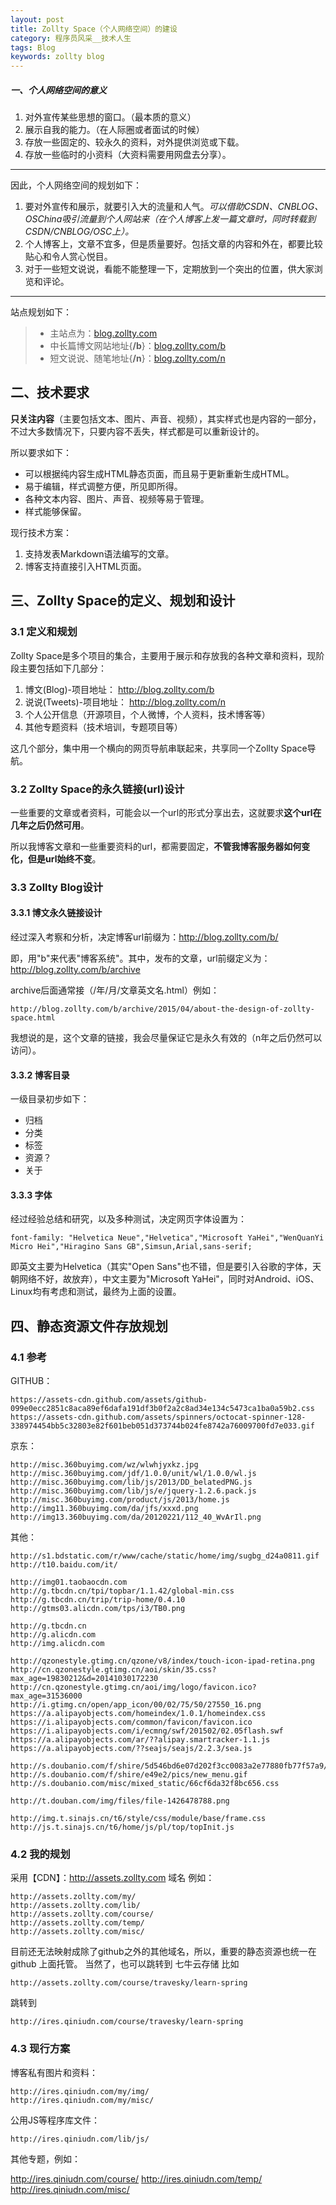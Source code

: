 ```yaml
---
layout: post
title: Zollty Space（个人网络空间）的建设
category: 程序员风采__技术人生
tags: Blog
keywords: zollty blog
---
```


##### 一、个人网络空间的意义

1. 对外宣传某些思想的窗口。（最本质的意义）
2. 展示自我的能力。（在人际圈或者面试的时候）
3. 存放一些固定的、较永久的资料，对外提供浏览或下载。
4. 存放一些临时的小资料（大资料需要用网盘去分享）。

---
因此，个人网络空间的规划如下：

1. 要对外宣传和展示，就要引入大的流量和人气。*可以借助CSDN、CNBLOG、OSChina吸引流量到个人网站来（在个人博客上发一篇文章时，同时转载到CSDN/CNBLOG/OSC上）。*
2. 个人博客上，文章不宜多，但是质量要好。包括文章的内容和外在，都要比较贴心和令人赏心悦目。
3. 对于一些短文说说，看能不能整理一下，定期放到一个突出的位置，供大家浏览和评论。

---
站点规划如下：

> * 主站点为：[blog.zollty.com](http://blog.zollty.com)
> * 中长篇博文网站地址{**/b**}：[blog.zollty.com/b](http://blog.zollty.com/b)
> * 短文说说、随笔地址{**/n**}：[blog.zollty.com/n](http://blog.zollty.com/n)


## 二、技术要求

**只关注内容**（主要包括文本、图片、声音、视频），其实样式也是内容的一部分，不过大多数情况下，只要内容不丢失，样式都是可以重新设计的。

所以要求如下：
	
* 可以根据纯内容生成HTML静态页面，而且易于更新重新生成HTML。
* 易于编辑，样式调整方便，所见即所得。
* 各种文本内容、图片、声音、视频等易于管理。
* 样式能够保留。

现行技术方案：

1. 支持发表Markdown语法编写的文章。
2. 博客支持直接引入HTML页面。


## 三、Zollty Space的定义、规划和设计

### 3.1 定义和规划

Zollty Space是多个项目的集合，主要用于展示和存放我的各种文章和资料，现阶段主要包括如下几部分：

1. 博文(Blog)-项目地址： http://blog.zollty.com/b
2. 说说(Tweets)-项目地址： http://blog.zollty.com/n
3. 个人公开信息（开源项目，个人微博，个人资料，技术博客等）
4. 其他专题资料（技术培训，专题项目等）

这几个部分，集中用一个横向的网页导航串联起来，共享同一个Zollty Space导航。

### 3.2 Zollty Space的永久链接(url)设计 ##

一些重要的文章或者资料，可能会以一个url的形式分享出去，这就要求**这个url在几年之后仍然可用**。

所以我博客文章和一些重要资料的url，都需要固定，**不管我博客服务器如何变化，但是url始终不变**。


### 3.3 Zollty Blog设计

#### 3.3.1 博文永久链接设计
经过深入考察和分析，决定博客url前缀为：http://blog.zollty.com/b/

即，用"b"来代表"博客系统"。其中，发布的文章，url前缀定义为：http://blog.zollty.com/b/archive

archive后面通常接（/年/月/文章英文名.html）例如：

`http://blog.zollty.com/b/archive/2015/04/about-the-design-of-zollty-space.html`

我想说的是，这个文章的链接，我会尽量保证它是永久有效的（n年之后仍然可以访问）。

#### 3.3.2 博客目录
一级目录初步如下：

* 归档
* 分类
* 标签
* 资源？
* 关于

#### 3.3.3 字体
经过经验总结和研究，以及多种测试，决定网页字体设置为：

`font-family: "Helvetica Neue","Helvetica","Microsoft YaHei","WenQuanYi Micro Hei","Hiragino Sans GB",Simsun,Arial,sans-serif;`

即英文主要为Helvetica（其实"Open Sans"也不错，但是要引入谷歌的字体，天朝网络不好，故放弃），中文主要为"Microsoft YaHei"，同时对Android、iOS、Linux均有考虑和测试，最终为上面的设置。


## 四、静态资源文件存放规划

### 4.1 参考
GITHUB：

	https://assets-cdn.github.com/assets/github-099e0ecc2851c8aca89ef6dafa191df3b0f2a2c8ad34e134c5473ca1ba0a59b2.css
	https://assets-cdn.github.com/assets/spinners/octocat-spinner-128-338974454bb5c32803e82f601beb051d373744b024fe8742a76009700fd7e033.gif

京东：

	http://misc.360buyimg.com/wz/wlwhjyxkz.jpg
	http://misc.360buyimg.com/jdf/1.0.0/unit/wl/1.0.0/wl.js
	http://misc.360buyimg.com/lib/js/2013/DD_belatedPNG.js
	http://misc.360buyimg.com/lib/js/e/jquery-1.2.6.pack.js
	http://misc.360buyimg.com/product/js/2013/home.js
	http://img11.360buyimg.com/da/jfs/xxxd.png
	http://img13.360buyimg.com/da/20120221/112_40_WvArIl.png

其他：

	http://s1.bdstatic.com/r/www/cache/static/home/img/sugbg_d24a0811.gif
	http://t10.baidu.com/it/

	http://img01.taobaocdn.com
	http://g.tbcdn.cn/tpi/topbar/1.1.42/global-min.css
	http://g.tbcdn.cn/trip/trip-home/0.4.10
	http://gtms03.alicdn.com/tps/i3/TB0.png

	http://g.tbcdn.cn
	http://g.alicdn.com
	http://img.alicdn.com

	http://qzonestyle.gtimg.cn/qzone/v8/index/touch-icon-ipad-retina.png
	http://cn.qzonestyle.gtimg.cn/aoi/skin/35.css?max_age=19830212&d=20141030172230
	http://cn.qzonestyle.gtimg.cn/aoi/img/logo/favicon.ico?max_age=31536000
	http://i.gtimg.cn/open/app_icon/00/02/75/50/27550_16.png
	https://a.alipayobjects.com/homeindex/1.0.1/homeindex.css
	https://i.alipayobjects.com/common/favicon/favicon.ico
	https://i.alipayobjects.com/i/ecmng/swf/201502/02.05flash.swf
	https://a.alipayobjects.com/ar/??alipay.smartracker-1.1.js
	https://a.alipayobjects.com/??seajs/seajs/2.2.3/sea.js

	http://s.doubanio.com/f/shire/5d546bd6e07d202f3cc0083a2e77880fb77f57a9/css/douban.css
	http://s.doubanio.com/f/shire/e49e2/pics/new_menu.gif
	http://s.doubanio.com/misc/mixed_static/66cf6da32f8bc656.css

	http://t.douban.com/img/files/file-1426478788.png

	http://img.t.sinajs.cn/t6/style/css/module/base/frame.css
	http://js.t.sinajs.cn/t6/home/js/pl/top/topInit.js

### 4.2 我的规划
采用【CDN】：http://assets.zollty.com 域名
例如：

	http://assets.zollty.com/my/
	http://assets.zollty.com/lib/
	http://assets.zollty.com/course/
	http://assets.zollty.com/temp/
	http://assets.zollty.com/misc/

目前还无法映射成除了github之外的其他域名，所以，重要的静态资源也统一在 github 上面托管。
当然了，也可以跳转到 七牛云存储
比如 

`http://assets.zollty.com/course/travesky/learn-spring`

跳转到

`http://ires.qiniudn.com/course/travesky/learn-spring`

### 4.3 现行方案
博客私有图片和资料：

	http://ires.qiniudn.com/my/img/
	http://ires.qiniudn.com/my/misc/

公用JS等程序库文件：

	http://ires.qiniudn.com/lib/js/


其他专题，例如：

http://ires.qiniudn.com/course/
http://ires.qiniudn.com/temp/
http://ires.qiniudn.com/misc/









